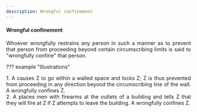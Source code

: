 ```yaml
---
description: Wrongful confinement
---
```


#### Wrongful confinement
<div style="text-align: justify">

Whoever wrongfully restrains any person in such a manner as to prevent that person from proceeding beyond certain circumscribing limits is said to "wrongfully confine" that person.

</div>

??? example "Illustrations"
    <div style="text-align: justify"> 1. A causes Z to go within a walled space and locks Z; Z is thus prevented from proceeding in any direction beyond the circumscribing line of the wall. A wrongfully confines Z.
    <div style="text-align: justify"> 2. A places men with firearms at the outlets of a building and tells Z that they will fire at Z if Z attempts to leave the building. A wrongfully confines Z.
